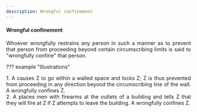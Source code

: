 ```yaml
---
description: Wrongful confinement
---
```


#### Wrongful confinement
<div style="text-align: justify">

Whoever wrongfully restrains any person in such a manner as to prevent that person from proceeding beyond certain circumscribing limits is said to "wrongfully confine" that person.

</div>

??? example "Illustrations"
    <div style="text-align: justify"> 1. A causes Z to go within a walled space and locks Z; Z is thus prevented from proceeding in any direction beyond the circumscribing line of the wall. A wrongfully confines Z.
    <div style="text-align: justify"> 2. A places men with firearms at the outlets of a building and tells Z that they will fire at Z if Z attempts to leave the building. A wrongfully confines Z.
